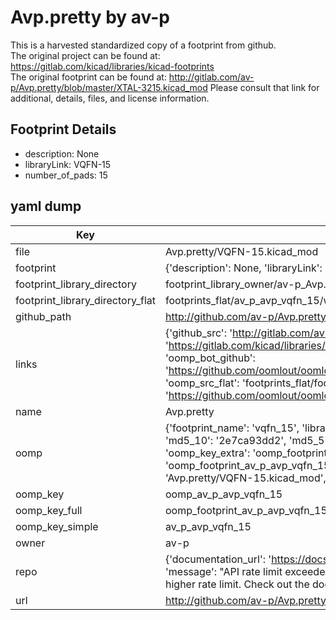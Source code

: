 # Avp.pretty by av-p  
This is a harvested standardized copy of a footprint from github.  
The original project can be found at:  
https://gitlab.com/kicad/libraries/kicad-footprints  
The original footprint can be found at:
http://gitlab.com/av-p/Avp.pretty/blob/master/XTAL-3215.kicad_mod
Please consult that link for additional, details, files, and license information.  
## Footprint Details
* description: None  
* libraryLink: VQFN-15  
* number_of_pads: 15  
## yaml dump  
| Key | Value |  
| --- | --- |  
| file | Avp.pretty/VQFN-15.kicad_mod |  
| footprint | {'description': None, 'libraryLink': 'VQFN-15', 'number_of_pads': 15} |  
| footprint_library_directory | footprint_library_owner/av-p_Avp.pretty |  
| footprint_library_directory_flat | footprints_flat/av_p_avp_vqfn_15/working |  
| github_path | http://github.com/av-p/Avp.pretty/blob/master/VQFN-15.kicad_mod |  
| links | {'github_src': 'http://gitlab.com/av-p/Avp.pretty/blob/master/XTAL-3215.kicad_mod', 'github_src_repo': 'https://gitlab.com/kicad/libraries/kicad-footprints', 'oomp_bot': 'footprints/av_p_avp_vqfn_15/working', 'oomp_bot_github': 'https://github.com/oomlout/oomlout_oomp_footprint_bot/tree/main/footprints/av_p_avp_vqfn_15/working', 'oomp_src_flat': 'footprints_flat/footprints_flat/av_p_avp_vqfn_15/working', 'oomp_src_flat_github': 'https://github.com/oomlout/oomlout_oomp_footprint_src/tree/main/footprints_flat/av_p_avp_vqfn_15/working'} |  
| name | Avp.pretty |  
| oomp | {'footprint_name': 'vqfn_15', 'library_name': 'avp', 'md5': '2e7ca93dd2713848bee78150cae639ee', 'md5_10': '2e7ca93dd2', 'md5_5': '2e7ca', 'md5_6': '2e7ca9', 'oomp_key': 'oomp_av_p_avp_vqfn_15', 'oomp_key_extra': 'oomp_footprint_av_p_avp_vqfn_15', 'oomp_key_full': 'oomp_footprint_av_p_avp_vqfn_15_2e7ca9', 'oomp_key_simple': 'av_p_avp_vqfn_15', 'original_filename': 'Avp.pretty/VQFN-15.kicad_mod', 'owner_name': 'av_p'} |  
| oomp_key | oomp_av_p_avp_vqfn_15 |  
| oomp_key_full | oomp_footprint_av_p_avp_vqfn_15 |  
| oomp_key_simple | av_p_avp_vqfn_15 |  
| owner | av-p |  
| repo | {'documentation_url': 'https://docs.github.com/rest/overview/resources-in-the-rest-api#rate-limiting', 'message': "API rate limit exceeded for 84.66.173.59. (But here's the good news: Authenticated requests get a higher rate limit. Check out the documentation for more details.)"} |  
| url | http://github.com/av-p/Avp.pretty |  

